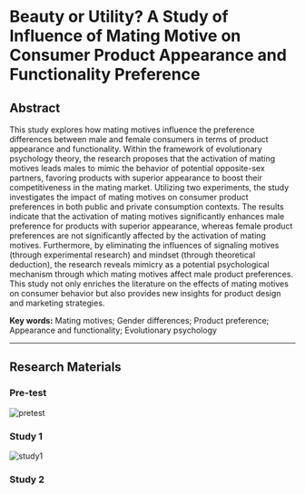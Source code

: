 # Beauty or Utility? A Study of Influence of Mating Motive on Consumer Product Appearance and Functionality Preference

## Abstract

This study explores how mating motives influence the preference differences between male and female consumers in terms of product appearance and functionality. Within the framework of evolutionary psychology theory, the research proposes that the activation of mating motives leads males to mimic the behavior of potential opposite-sex partners, favoring products with superior appearance to boost their competitiveness in the mating market. Utilizing two experiments, the study investigates the impact of mating motives on consumer product preferences in both public and private consumption contexts. The results indicate that the activation of mating motives significantly enhances male preference for products with superior appearance, whereas female product preferences are not significantly affected by the activation of mating motives. Furthermore, by eliminating the influences of signaling motives (through experimental research) and mindset (through theoretical deduction), the research reveals mimicry as a potential psychological mechanism through which mating motives affect male product preferences. This study not only enriches the literature on the effects of mating motives on consumer behavior but also provides new insights for product design and marketing strategies.

**Key words:** Mating motives; Gender differences; Product preference; Appearance and functionality; Evolutionary psychology

---

## Research Materials

### Pre-test

![pretest](https://github.com/user-attachments/assets/05194305-d041-43eb-ab5e-e0bf1f6831aa)

### Study 1

![study1](https://github.com/user-attachments/assets/771ebd0e-c266-447d-b368-04ead62e9d36)

### Study 2

